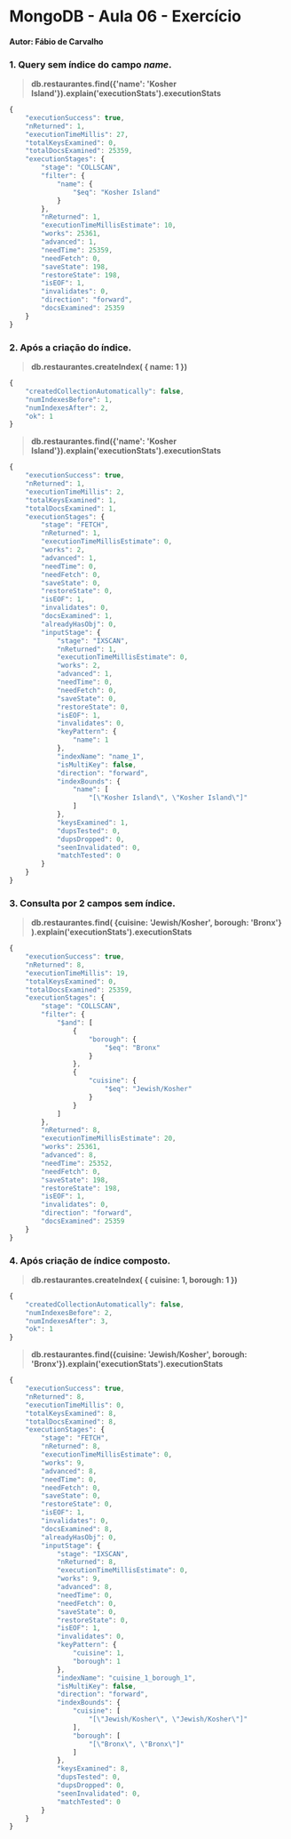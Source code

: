 # MongoDB - Aula 06 - Exercício
#### Autor: Fábio de Carvalho

### 1. Query sem índice do campo *name*.

> **db.restaurantes.find({'name': 'Kosher Island'}).explain('executionStats').executionStats**

```js
{
    "executionSuccess": true,
    "nReturned": 1,
    "executionTimeMillis": 27,
    "totalKeysExamined": 0,
    "totalDocsExamined": 25359,
    "executionStages": {
        "stage": "COLLSCAN",
        "filter": {
            "name": {
                "$eq": "Kosher Island"
            }
        },
        "nReturned": 1,
        "executionTimeMillisEstimate": 10,
        "works": 25361,
        "advanced": 1,
        "needTime": 25359,
        "needFetch": 0,
        "saveState": 198,
        "restoreState": 198,
        "isEOF": 1,
        "invalidates": 0,
        "direction": "forward",
        "docsExamined": 25359
    }
}
```

### 2. Após a criação do índice.

> **db.restaurantes.createIndex( { name: 1 })**

```js
{
    "createdCollectionAutomatically": false,
    "numIndexesBefore": 1,
    "numIndexesAfter": 2,
    "ok": 1
}
```

> **db.restaurantes.find({'name': 'Kosher Island'}).explain('executionStats').executionStats**

```js
{
    "executionSuccess": true,
    "nReturned": 1,
    "executionTimeMillis": 2,
    "totalKeysExamined": 1,
    "totalDocsExamined": 1,
    "executionStages": {
        "stage": "FETCH",
        "nReturned": 1,
        "executionTimeMillisEstimate": 0,
        "works": 2,
        "advanced": 1,
        "needTime": 0,
        "needFetch": 0,
        "saveState": 0,
        "restoreState": 0,
        "isEOF": 1,
        "invalidates": 0,
        "docsExamined": 1,
        "alreadyHasObj": 0,
        "inputStage": {
            "stage": "IXSCAN",
            "nReturned": 1,
            "executionTimeMillisEstimate": 0,
            "works": 2,
            "advanced": 1,
            "needTime": 0,
            "needFetch": 0,
            "saveState": 0,
            "restoreState": 0,
            "isEOF": 1,
            "invalidates": 0,
            "keyPattern": {
                "name": 1
            },
            "indexName": "name_1",
            "isMultiKey": false,
            "direction": "forward",
            "indexBounds": {
                "name": [
                    "[\"Kosher Island\", \"Kosher Island\"]"
                ]
            },
            "keysExamined": 1,
            "dupsTested": 0,
            "dupsDropped": 0,
            "seenInvalidated": 0,
            "matchTested": 0
        }
    }
}
```

### 3. Consulta por 2 campos sem índice.

> **db.restaurantes.find( {cuisine: 'Jewish/Kosher', borough: 'Bronx'} ).explain('executionStats').executionStats**

```js
{
    "executionSuccess": true,
    "nReturned": 8,
    "executionTimeMillis": 19,
    "totalKeysExamined": 0,
    "totalDocsExamined": 25359,
    "executionStages": {
        "stage": "COLLSCAN",
        "filter": {
            "$and": [
                {
                    "borough": {
                        "$eq": "Bronx"
                    }
                },
                {
                    "cuisine": {
                        "$eq": "Jewish/Kosher"
                    }
                }
            ]
        },
        "nReturned": 8,
        "executionTimeMillisEstimate": 20,
        "works": 25361,
        "advanced": 8,
        "needTime": 25352,
        "needFetch": 0,
        "saveState": 198,
        "restoreState": 198,
        "isEOF": 1,
        "invalidates": 0,
        "direction": "forward",
        "docsExamined": 25359
    }
}
```

### 4. Após criação de índice composto.

> **db.restaurantes.createIndex( { cuisine: 1, borough: 1 })**

```js
{
    "createdCollectionAutomatically": false,
    "numIndexesBefore": 2,
    "numIndexesAfter": 3,
    "ok": 1
}
```

> **db.restaurantes.find({cuisine: 'Jewish/Kosher', borough: 'Bronx'}).explain('executionStats').executionStats**

```js
{
    "executionSuccess": true,
    "nReturned": 8,
    "executionTimeMillis": 0,
    "totalKeysExamined": 8,
    "totalDocsExamined": 8,
    "executionStages": {
        "stage": "FETCH",
        "nReturned": 8,
        "executionTimeMillisEstimate": 0,
        "works": 9,
        "advanced": 8,
        "needTime": 0,
        "needFetch": 0,
        "saveState": 0,
        "restoreState": 0,
        "isEOF": 1,
        "invalidates": 0,
        "docsExamined": 8,
        "alreadyHasObj": 0,
        "inputStage": {
            "stage": "IXSCAN",
            "nReturned": 8,
            "executionTimeMillisEstimate": 0,
            "works": 9,
            "advanced": 8,
            "needTime": 0,
            "needFetch": 0,
            "saveState": 0,
            "restoreState": 0,
            "isEOF": 1,
            "invalidates": 0,
            "keyPattern": {
                "cuisine": 1,
                "borough": 1
            },
            "indexName": "cuisine_1_borough_1",
            "isMultiKey": false,
            "direction": "forward",
            "indexBounds": {
                "cuisine": [
                    "[\"Jewish/Kosher\", \"Jewish/Kosher\"]"
                ],
                "borough": [
                    "[\"Bronx\", \"Bronx\"]"
                ]
            },
            "keysExamined": 8,
            "dupsTested": 0,
            "dupsDropped": 0,
            "seenInvalidated": 0,
            "matchTested": 0
        }
    }
}
```


